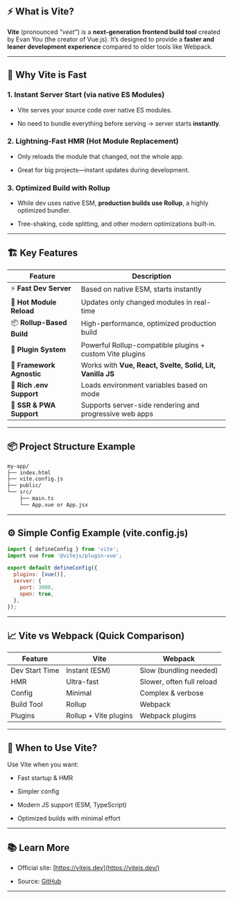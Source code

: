 

## ⚡ What is Vite?

**Vite** (pronounced _"veet"_) is a **next-generation frontend build tool** created by Evan You (the creator of Vue.js). It’s designed to provide a **faster and leaner development experience** compared to older tools like Webpack.

---

## 🚀 Why Vite is Fast

### 1. **Instant Server Start (via native ES Modules)**

- Vite serves your source code over native ES modules.
    
- No need to bundle everything before serving → server starts **instantly**.
    

### 2. **Lightning-Fast HMR (Hot Module Replacement)**

- Only reloads the module that changed, not the whole app.
    
- Great for big projects—instant updates during development.
    

### 3. **Optimized Build with Rollup**

- While dev uses native ESM, **production builds use Rollup**, a highly optimized bundler.
    
- Tree-shaking, code splitting, and other modern optimizations built-in.
    

---

## 🏗️ Key Features

|Feature|Description|
|---|---|
|⚡ **Fast Dev Server**|Based on native ESM, starts instantly|
|🔁 **Hot Module Reload**|Updates only changed modules in real-time|
|📦 **Rollup-Based Build**|High-performance, optimized production build|
|🧪 **Plugin System**|Powerful Rollup-compatible plugins + custom Vite plugins|
|🔧 **Framework Agnostic**|Works with **Vue, React, Svelte, Solid, Lit, Vanilla JS**|
|📁 **Rich .env Support**|Loads environment variables based on mode|
|📱 **SSR & PWA Support**|Supports server-side rendering and progressive web apps|

---

## 📦 Project Structure Example

```bash
my-app/
├── index.html
├── vite.config.js
├── public/
└── src/
    ├── main.ts
    └── App.vue or App.jsx
```

---

## ⚙️ Simple Config Example (vite.config.js)

```js
import { defineConfig } from 'vite';
import vue from '@vitejs/plugin-vue';

export default defineConfig({
  plugins: [vue()],
  server: {
    port: 3000,
    open: true,
  },
});
```

---

## 📈 Vite vs Webpack (Quick Comparison)

|Feature|Vite|Webpack|
|---|---|---|
|Dev Start Time|Instant (ESM)|Slow (bundling needed)|
|HMR|Ultra-fast|Slower, often full reload|
|Config|Minimal|Complex & verbose|
|Build Tool|Rollup|Webpack|
|Plugins|Rollup + Vite plugins|Webpack plugins|

---

## 🧠 When to Use Vite?

Use Vite when you want:

- Fast startup & HMR
    
- Simpler config
    
- Modern JS support (ESM, TypeScript)
    
- Optimized builds with minimal effort
    

---

## 📚 Learn More

- Official site: [https://vitejs.dev](https://vitejs.dev/)
    
- Source: [GitHub](https://github.com/vitejs/vite)
    

---

